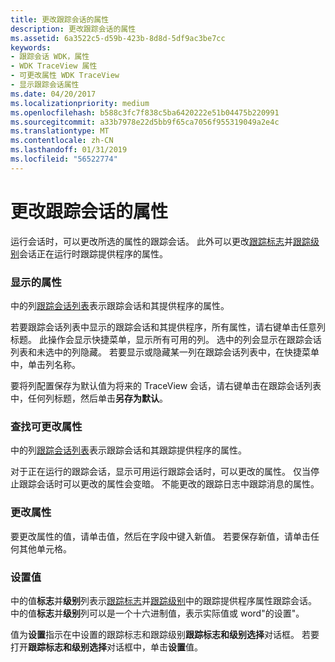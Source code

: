 ```yaml
---
title: 更改跟踪会话的属性
description: 更改跟踪会话的属性
ms.assetid: 6a3522c5-d59b-423b-8d8d-5df9ac3be7cc
keywords:
- 跟踪会话 WDK，属性
- WDK TraceView 属性
- 可更改属性 WDK TraceView
- 显示跟踪会话属性
ms.date: 04/20/2017
ms.localizationpriority: medium
ms.openlocfilehash: b588c3fc7f838c5ba6420222e51b04475b220991
ms.sourcegitcommit: a33b7978e22d5bb9f65ca7056f955319049a2e4c
ms.translationtype: MT
ms.contentlocale: zh-CN
ms.lasthandoff: 01/31/2019
ms.locfileid: "56522774"
---
```

# <a name="changing-the-properties-of-a-trace-session"></a>更改跟踪会话的属性


运行会话时，可以更改所选的属性的跟踪会话。 此外可以更改[跟踪标志](trace-flags.md)并[跟踪级别](trace-level.md)会话正在运行时跟踪提供程序的属性。

### <a name="span-iddisplaythepropertiesspanspan-iddisplaythepropertiesspandisplay-the-properties"></a><span id="display_the_properties"></span><span id="DISPLAY_THE_PROPERTIES"></span>显示的属性

中的列[跟踪会话列表](trace-session-list.md)表示跟踪会话和其提供程序的属性。

若要跟踪会话列表中显示的跟踪会话和其提供程序，所有属性，请右键单击任意列标题。 此操作会显示快捷菜单，显示所有可用的列。 选中的列会显示在跟踪会话列表和未选中的列隐藏。 若要显示或隐藏某一列在跟踪会话列表中，在快捷菜单中，单击列名称。

要将列配置保存为默认值为将来的 TraceView 会话，请右键单击在跟踪会话列表中，任何列标题，然后单击**另存为默认**。

### <a name="span-idfindchangeablepropertiesspanspan-idfindchangeablepropertiesspanfind-changeable-properties"></a><span id="find_changeable_properties"></span><span id="FIND_CHANGEABLE_PROPERTIES"></span>查找可更改属性

中的列[跟踪会话列表](trace-session-list.md)表示跟踪会话和其跟踪提供程序的属性。

对于正在运行的跟踪会话，显示可用运行跟踪会话时，可以更改的属性。 仅当停止跟踪会话时可以更改的属性会变暗。 不能更改的跟踪日志中跟踪消息的属性。

### <a name="span-idchangeapropertyspanspan-idchangeapropertyspanchange-a-property"></a><span id="change_a_property"></span><span id="CHANGE_A_PROPERTY"></span>更改属性

要更改属性的值，请单击值，然后在字段中键入新值。 若要保存新值，请单击任何其他单元格。

### <a name="span-idsetvaluespanspan-idsetvaluespanset-value"></a><span id="set_value"></span><span id="SET_VALUE"></span>设置值

中的值**标志**并**级别**列表示[跟踪标志](trace-flags.md)并[跟踪级别](trace-level.md)中的跟踪提供程序属性跟踪会话。 中的值**标志**并**级别**列可以是一个十六进制值，表示实际值或 word"的设置"。

值为**设置**指示在中设置的跟踪标志和跟踪级别**跟踪标志和级别选择**对话框。 若要打开**跟踪标志和级别选择**对话框中，单击**设置**值。

 

 





